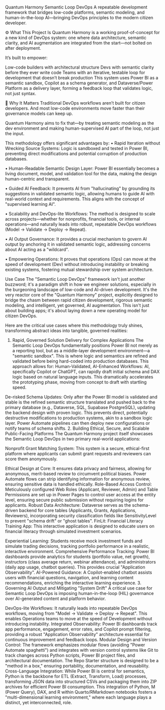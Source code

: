 Quantum Harmony Semantic Loop DevOps
A repeatable development framework that bridges low-code platforms, semantic modeling, and human-in-the-loop AI—bringing DevOps principles to the modern citizen developer.

⚙️ What This Project Is
Quantum Harmony is a working proof-of-concept for a new kind of DevOps system: one where data architecture, semantic clarity, and AI augmentation are integrated from the start—not bolted on after deployment.

It’s built to empower:

Low-code builders with architectural structure
Devs with semantic clarity before they ever write code
Teams with an iterative, testable loop for development that doesn’t break production
This system uses Power BI as a semantic sandbox, Copilot as a schema generator, and Dataverse/Power Platform as a delivery layer, forming a feedback loop that validates logic, not just syntax.

🚀 Why It Matters
Traditional DevOps workflows aren’t built for citizen developers. And most low-code environments move faster than their governance models can keep up.

Quantum Harmony aims to fix that—by treating semantic modeling as the dev environment and making human-supervised AI part of the loop, not just the input.

This methodology offers significant advantages by: • Rapid Iteration without Wrecking Source Systems: Logic is sandboxed and tested in Power BI, preventing direct modifications and potential corruption of production databases.

• Human-Readable Semantic Design Layer: Power BI essentially becomes a living document, model, and validation tool for the data, making the design human-centric and transparent.

• Guided AI Feedback: It prevents AI from "hallucinating" by grounding its suggestions in validated semantic logic, allowing humans to guide AI with real-world context and requirements. This aligns with the concept of "supervised learning AI".

• Scalability and DevOps-lite Workflows: The method is designed to scale across projects—whether for nonprofits, financial tools, or internal operations—and naturally leads into robust, repeatable DevOps workflows (Model → Validate → Deploy → Repeat).

• AI Output Governance: It provides a crucial mechanism to govern AI output by anchoring it in validated semantic logic, addressing concerns about AI acting as a "wildcard".

• Empowering Operations: It proves that operations (Ops) can move at the speed of development (Dev) without introducing instability or breaking existing systems, fostering mutual stewardship over system architecture.

Use Case
The "Semantic Loop DevOps" framework isn't just another buzzword; it's a paradigm shift in how we engineer solutions, especially in the burgeoning landscape of low-code and AI-driven development. It's the very reactor core of the "Quantum Harmony" project, explicitly designed to bridge the chasm between rapid citizen development, rigorous semantic modeling, and intelligent, yet governed, AI augmentation. This isn't just about building apps; it's about laying down a new operating model for citizen DevOps.

Here are the critical use cases where this methodology truly shines, transforming abstract ideas into tangible, governed realities:

1. Rapid, Governed Solution Delivery for Complex Applications
The Semantic Loop DevOps fundamentally positions Power BI not merely as a reporting tool, but as a middle-layer development environment—a "semantic sandbox". This is where logic and semantics are refined and validated before being hard-coded into production databases. This approach allows for: Human-Validated, AI-Enhanced Workflows: AI, specifically Copilot or ChatGPT, can rapidly draft initial schema and DAX logic based on natural language inputs. This dramatically accelerates the prototyping phase, moving from concept to draft with startling speed.

De-risked Schema Updates: Only after the Power BI model is validated and stable is the refined semantic structure translated and pushed back to the primary database (e.g., Dataverse, SQL, Supabase PostgreSQL), updating the backend design with proven logic. This prevents direct, potentially destructive modifications to production systems, akin to a sandbox logic layer. Power Automate pipelines can then deploy new configurations or notify teams of schema shifts.
2. Building Ethical, Secure, and Scalable Public-Facing Platforms
The Quantum Harmony project itself showcases the Semantic Loop DevOps in two primary real-world applications:

Nonprofit Grant Matching System: This system is a secure, ethical-first platform where applicants can submit grant requests and reviewers can score them anonymously.

Ethical Design at Core: It ensures data privacy and fairness, allowing for anonymous, merit-based review to circumvent political biases. Power Automate flows can strip identifying information for anonymous review, ensuring sensitive data is handled ethically.
Role-Based Access Control: Meticulously configured Web Roles (Applicant, Reviewer, Admin) and Table Permissions are set up in Power Pages to control user access at the entity level, ensuring secure public submission without requiring logins for applicants.
Robust Data Architecture: Dataverse serves as the schema-driven backend for core tables (Applicants, Grants, Applications, Reviewers), incorporating security classification fields like SensitivityLevel to prevent "schema drift" or "ghost tables".
FinLit: Financial Literacy Training App: This interactive application is designed to educate users on financial literacy through simulated investment scenarios.

Experiential Learning: Students receive mock investment funds and simulate trading decisions, tracking portfolio performance in a realistic, interactive environment.
Comprehensive Performance Tracking: Power BI dashboards provide analytics for students (portfolio value, net growth), instructors (class average return, webinar attendance), and administrators (daily app usage, chatbot queries). This provides crucial "Application Observability".
AI-Powered Guidance: A Copilot-enabled chatbot assists users with financial questions, navigation, and learning content recommendations, enriching the interactive learning experience.
3. Governing AI Output and Mitigating "System Drift"
A critical use case for Semantic Loop DevOps is imposing human-in-the-loop (HIL) governance over AI-generated content and platform behavior.

DevOps-lite Workflows: It naturally leads into repeatable DevOps workflows, moving from "Model → Validate → Deploy → Repeat". This enables Operations teams to move at the speed of Development without introducing instability.
Integrated Observability: Power BI dashboards track app performance, engagement, error rates, and Copilot prompt filtering, providing a robust "Application Observability" architecture essential for continuous improvement and feedback loops.
Modular Design and Version Control: The framework emphasizes modular flows (avoiding "Power Automate spaghetti") and integrates with version control systems like Git to track changes across Python scripts, Power BI project files, and architectural documentation. The Repo Starter structure is designed to be a "method in a box," ensuring portability, documentation, and reusability.
Cross-Language Integration: While Power BI is central for semantics, Python is the backbone for ETL (Extract, Transform, Load) processes, transforming JSON data into structured CSVs and packaging them into ZIP archives for efficient Power BI consumption. This integration of Python, M (Power Query), DAX, and R within Quarto/RMarkdown notebooks fosters a "multi-dimensional learning environment," where each language plays a distinct, yet interconnected, role.
